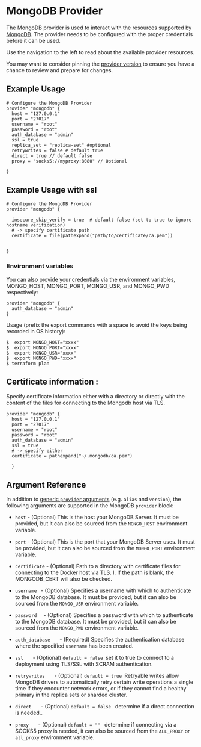 
# MongoDB Provider

The MongoDB provider is used to interact with the resources supported by [MongoDB](https://www.mongodb.com/). The provider needs to be configured with the proper credentials before it can be used.

Use the navigation to the left to read about the available provider resources.

You may want to consider pinning the [provider version](https://www.terraform.io/docs/configuration/providers.html#provider-versions) to ensure you have a chance to review and prepare for changes.

## Example Usage

```hcl
# Configure the MongoDB Provider
provider "mongodb" {
  host = "127.0.0.1"
  port = "27017"
  username = "root"
  password = "root"
  auth_database = "admin"
  ssl = true
  replica_set = "replica-set" #optional
  retrywrites = false # default true
  direct = true // default false
  proxy = "socks5://myproxy:8080" // Optional
  
}
```

## Example Usage with ssl

```hcl
# Configure the MongoDB Provider
provider "mongodb" {

  insecure_skip_verify = true  # default false (set to true to ignore hostname verification) 
  # -> specify certificate path
  certificate = file(pathexpand("path/to/certificate/ca.pem"))

  
}
```

### Environment variables

You can also provide your credentials via the environment variables, MONGO_HOST, MONGO_PORT, MONGO_USR, and MONGO_PWD respectively:

```hcl
provider "mongodb" {
  auth_database = "admin"
}
```

Usage (prefix the export commands with a space to avoid the keys being recorded in OS history):

```shell
$  export MONGO_HOST="xxxx"
$  export MONGO_PORT="xxxx"
$  export MONGO_USR="xxxx"
$  export MONGO_PWD="xxxx"
$ terraform plan
```




## Certificate information :
Specify certificate information either with a directory or directly with the content of the files for connecting to the Mongodb host via TLS.

```hcl
provider "mongodb" {
  host = "127.0.0.1"
  port = "27017"
  username = "root"
  password = "root"
  auth_database = "admin"
  ssl = true
  # -> specify either
  certificate = pathexpand("~/.mongodb/ca.pem")

  }
```
## Argument Reference

In addition to [generic `provider`
arguments](https://www.terraform.io/docs/configuration/providers.html) (e.g.
`alias` and `version`), the following arguments are supported in the MongoDB
`provider` block:

* `host` - (Optional) This is the host your MongoDB Server. It must be
  provided, but it can also be sourced from the `MONGO_HOST`
  environment variable.
* `port` - (Optional) This is the port that your MongoDB Server uses. It must be
  provided, but it can also be sourced from the `MONGO_PORT`
  environment variable.

* `certificate` - (Optional) Path to a directory with certificate files  for connecting to the Docker host via TLS. I. If the path is blank, the MONGODB_CERT will also be checked.

* `username ` - (Optional) Specifies a username with which to authenticate to the MongoDB database. It must be
  provided, but it can also be sourced from the `MONGO_USR`
  environment variable.
* `password  ` - (Optional) Specifies a password with which to authenticate to the MongoDB database. It must be
  provided, but it can also be sourced from the `MONGO_PWD`
  environment variable.
* `auth_database   ` - (Required) Specifies the authentication database where the specified `username` has been created.
* `ssl   ` - (Optional) `default = false `set it to true to connect to a deployment using TLS/SSL with SCRAM authentication.
* `retrywrites   ` - (Optional) `default = true `Retryable writes allow MongoDB drivers to automatically retry certain write operations a single time if they encounter network errors, or if they cannot find a healthy primary in the replica sets or sharded cluster.
* `direct   ` - (Optional) `default = false ` determine if a direct connection is needed..
* `proxy   ` - (Optional) `default = "" ` determine if connecting via a SOCKS5 proxy is needed, it can also be sourced from the `ALL_PROXY` or `all_proxy` environment variable.


